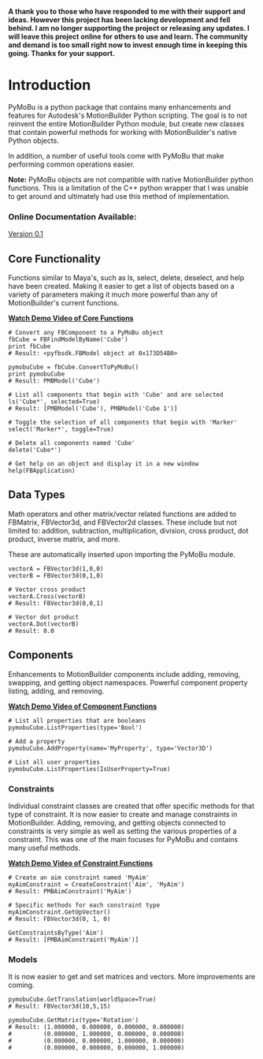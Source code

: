 **A thank you to those who have responded to me with their support and ideas. However this project has been lacking development and fell behind. I am no longer supporting the project or releasing any updates. I will leave this project online for others to use and learn. The community and demand is too small right now to invest enough time in keeping this going. Thanks for your support.**

# Introduction #
PyMoBu is a python package that contains many enhancements and features for Autodesk's MotionBuilder Python scripting. The goal is to not reinvent the entire MotionBuilder Python module, but create new classes that contain powerful methods for working with MotionBuilder's native Python objects.

In addition, a number of useful tools come with PyMoBu that make performing common operations easier.

**Note:** PyMoBu objects are not compatible with native MotionBuilder python functions. This is a limitation of the C++ python wrapper that I was unable to get around and ultimately had use this method of implementation.

### Online Documentation Available: ###

<a href='http://www.scottenglert.com/pymobu/documentation-0.1/'>Version 0.1</a>

## Core Functionality ##
Functions similar to Maya's, such as ls, select, delete, deselect, and help have been created. Making it easier to get a list of objects based on a variety of parameters making it much more powerful than any of MotionBuilder's current functions.

<a href='http://www.scottenglert.com/pymobu/core_capture.html'><b>Watch Demo Video of Core Functions</b></a>

```
# Convert any FBComponent to a PyMoBu object
fbCube = FBFindModelByName('Cube')
print fbCube
# Result: <pyfbsdk.FBModel object at 0x173D54B0>

pymobuCube = fbCube.ConvertToPyMoBu()
print pymobuCube
# Result: PMBModel('Cube')

# List all components that begin with 'Cube' and are selected
ls('Cube*', selected=True)
# Result: [PMBModel('Cube'), PMBModel('Cube 1')]

# Toggle the selection of all components that begin with 'Marker'
select('Marker*', toggle=True)

# Delete all components named 'Cube'
delete('Cube*')

# Get help on an object and display it in a new window
help(FBApplication)
```

## Data Types ##
Math operators and other matrix/vector related functions are added to FBMatrix, FBVector3d, and FBVector2d classes. These include but not limited to: addition, subtraction, multiplication, division, cross product, dot product, inverse matrix, and more.

These are automatically inserted upon importing the PyMoBu module.

```
vectorA = FBVector3d(1,0,0)
vectorB = FBVector3d(0,1,0)

# Vector cross product
vectorA.Cross(vectorB)
# Result: FBVector3d(0,0,1)

# Vector dot product
vectorA.Dot(vectorB)
# Result: 0.0
```

## Components ##
Enhancements to MotionBuilder components include adding, removing, swapping, and getting object namespaces. Powerful component property listing, adding, and removing.

<a href='http://www.scottenglert.com/pymobu/component_capture.html'><b>Watch Demo Video of Component Functions</b></a>

```
# List all properties that are booleans
pymobuCube.ListProperties(type='Bool')

# Add a property
pymobuCube.AddProperty(name='MyProperty', type='Vector3D')

# List all user properties
pymobuCube.ListProperties(IsUserProperty=True)
```

### Constraints ###
Individual constraint classes are created that offer specific methods for that type of constraint. It is now easier to create and manage constraints in MotionBuilder. Adding, removing, and getting objects connected to constraints is very simple as well as setting the various properties of a constraint. This was one of the main focuses for PyMoBu and contains many useful methods.

<a href='http://www.scottenglert.com/pymobu/constraint_capture.html'> <b>Watch Demo Video of Constraint Functions</b></a>

```
# Create an aim constraint named 'MyAim'
myAimConstraint = CreateConstraint('Aim', 'MyAim')
# Result: PMBAimConstraint('MyAim')

# Specific methods for each constraint type
myAimConstraint.GetUpVector()
# Result: FBVector3d(0, 1, 0)

GetConstraintsByType('Aim')
# Result: [PMBAimConstraint('MyAim')]
```

### Models ###
It is now easier to get and set matrices and vectors. More improvements are coming.

```
pymobuCube.GetTranslation(worldSpace=True)
# Result: FBVector3d(10,5,15)

pymobuCube.GetMatrix(type='Rotation')
# Result: (1.000000, 0.000000, 0.000000, 0.000000)
#         (0.000000, 1.000000, 0.000000, 0.000000)
#         (0.000000, 0.000000, 1.000000, 0.000000)
#         (0.000000, 0.000000, 0.000000, 1.000000)
```